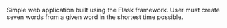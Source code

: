 Simple web application built using the Flask framework. User must create seven words from a given word in the shortest time possible.
